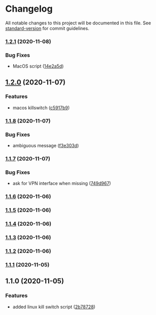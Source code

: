 # Changelog

All notable changes to this project will be documented in this file. See [standard-version](https://github.com/conventional-changelog/standard-version) for commit guidelines.

### [1.2.1](https://github.com/nologs-vpn/killswitch/compare/v1.2.0...v1.2.1) (2020-11-08)


### Bug Fixes

* MacOS script ([14e2a5d](https://github.com/nologs-vpn/killswitch/commit/14e2a5d7a519e343c528123552b864e1ff8b33d2))

## [1.2.0](https://github.com/nologs-vpn/killswitch/compare/v1.1.8...v1.2.0) (2020-11-07)


### Features

* macos killswitch ([c5917b9](https://github.com/nologs-vpn/killswitch/commit/c5917b9d2bcce7ccb2d27aab77078778b79a354b))

### [1.1.8](https://github.com/nologs-vpn/killswitch/compare/v1.1.7...v1.1.8) (2020-11-07)


### Bug Fixes

* ambiguous message ([f3e303d](https://github.com/nologs-vpn/killswitch/commit/f3e303da769fe8e9f05d7ec5880c5b174b5fbade))

### [1.1.7](https://github.com/nologs-vpn/killswitch/compare/v1.1.6...v1.1.7) (2020-11-07)


### Bug Fixes

* ask for VPN interface when missing ([749d967](https://github.com/nologs-vpn/killswitch/commit/749d9670ece2febd4d4b47eb10e337f8d5c84cf5))

### [1.1.6](https://github.com/nologs-vpn/killswitch/compare/v1.1.5...v1.1.6) (2020-11-06)

### [1.1.5](https://github.com/nologs-vpn/killswitch/compare/v1.1.4...v1.1.5) (2020-11-06)

### [1.1.4](https://github.com/nologs-vpn/killswitch/compare/v1.1.3...v1.1.4) (2020-11-06)

### [1.1.3](https://github.com/nologs-vpn/killswitch/compare/v1.1.2...v1.1.3) (2020-11-06)

### [1.1.2](https://github.com/nologs-vpn/killswitch/compare/v1.1.1...v1.1.2) (2020-11-06)

### [1.1.1](https://github.com/nologs-vpn/killswitch/compare/v1.1.0...v1.1.1) (2020-11-05)

## 1.1.0 (2020-11-05)


### Features

* added linux kill switch script ([2b78728](https://github.com/nologs-vpn/killswitch/commit/2b78728266496f3a81d2e476fd0a779797e7a1c8))
